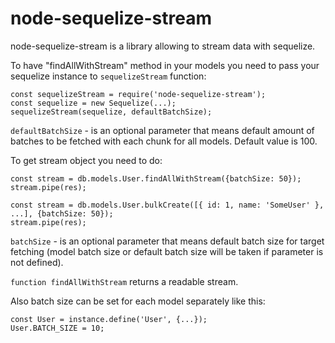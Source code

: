 # node-sequelize-stream

node-sequelize-stream is a library allowing to stream data with sequelize.

To have "findAllWithStream" method in your models you need to pass your sequelize instance to `sequelizeStream` function:

```
const sequelizeStream = require('node-sequelize-stream');
const sequelize = new Sequelize(...);
sequelizeStream(sequelize, defaultBatchSize);

```

`defaultBatchSize` - is an optional parameter that means default amount of batches to be fetched with each chunk for all models. Default value is 100.

To get stream object you need to do:
```
const stream = db.models.User.findAllWithStream({batchSize: 50});
stream.pipe(res);
```

```
const stream = db.models.User.bulkCreate([{ id: 1, name: 'SomeUser' }, ...], {batchSize: 50});
stream.pipe(res);
```

`batchSize` - is an optional parameter that means default batch size for target fetching (model batch size or default batch size will be taken if parameter is not defined).

`function findAllWithStream` returns a readable stream.


Also batch size can be set for each model separately like this:
```
const User = instance.define('User', {...});
User.BATCH_SIZE = 10;
```
